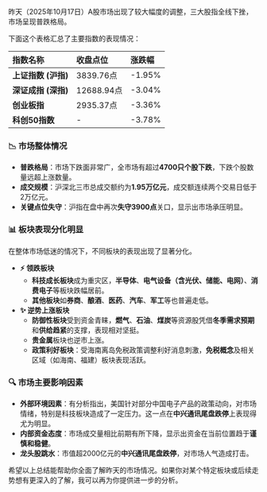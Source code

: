 昨天（2025年10月17日）A股市场出现了较大幅度的调整，三大股指全线下挫，市场呈现普跌格局。

下面这个表格汇总了主要指数的表现情况：

| 指数名称 | 收盘点位 | 涨跌幅 |
| :--- | :--- | :--- |
| **上证指数 (沪指)** | 3839.76点 | -1.95% |
| **深证成指 (深指)** | 12688.94点 | -3.04% |
| **创业板指** | 2935.37点 | -3.36% |
| **科创50指数** | - | -3.78% |

### 📉 市场整体情况

- **普跌格局**：市场下跌面非常广，全市场有超过**4700只个股下跌**，下跌个股数量远超上涨数量。
- **成交规模**：沪深北三市总成交额约为**1.95万亿元**，成交额连续两个交易日低于2万亿元。
- **关键点位失守**：沪指在盘中再次**失守3900点**关口，显示出市场承压明显。

### 📊 板块表现分化明显

在整体市场低迷的情况下，不同板块的表现出现了显著分化。

- **⚡ 领跌板块**
  - **科技成长板块**成为重灾区，**半导体**、**电气设备（含光伏、储能、电网）**、**消费电子**等板块跌幅居前。
  - **其他板块**如**券商**、**酿酒**、**医药**、**汽车**、**军工**等也普遍走低。
- **✨ 逆势上涨板块**
  - **防御性板块**受到资金青睐，**燃气**、**石油**、**煤炭**等资源股凭借**冬季需求预期**和**供给趋紧**的支撑，表现相对坚挺。
  - **贵金属**板块也逆市上涨。
  - **政策利好板块**：受海南离岛免税政策调整利好消息刺激，**免税概念**及相关区域（如海南、福建）板块表现活跃。

### 🔍 市场主要影响因素

- **外部环境因素**：有分析指出，美国针对部分中国电子产品的政策动向，对市场情绪，特别是科技板块造成了一定压力。这一点在**中兴通讯尾盘跌停**上表现得尤为明显。
- **内部资金态度**：市场成交量相比前期有所下降，显示出资金在当前位置趋于**谨慎和稳健**。
- **龙头股跳水**：市值超2000亿元的**中兴通讯尾盘跌停**，对市场人气造成打击。

希望以上总结能帮助你全面了解昨天的市场情况。如果你对某个特定板块或后续走势想有更深入的了解，我可以再为你提供进一步的分析。